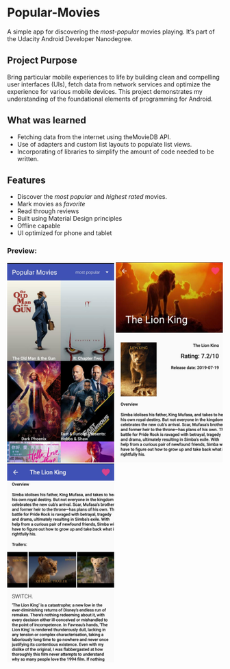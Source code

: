 # Popular-Movies

A simple app for discovering the _most-popular_ movies playing. It’s part of the Udacity Android Developer Nanodegree.

## Project Purpose
Bring particular mobile experiences to life by building clean and compelling user interfaces (UIs), fetch data from network services and optimize the experience for various mobile devices. This project demonstrates my understanding of the foundational elements of programming for Android.

## What was learned
* Fetching data from the internet using theMovieDB API.
* Use of adapters and custom list layouts to populate list views.
* Incorporating of libraries to simplify the amount of code needed to be written.

## Features
*	Discover the _most popular_ and _highest rated_ movies.
*	Mark movies as _favorite_
*	Read through reviews
*	Built using Material Design principles
*	Offline capable
*	UI optimized for phone and tablet

### Preview:
<img src="images/main_page_view.jpg" width="250">  <img src="images/detail_page_first_view.jpg" width="250">  <img src="images/detail_page_second_view.jpg" width="250">

